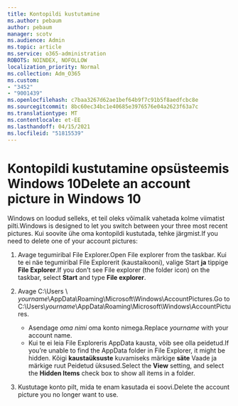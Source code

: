 ```yaml
---
title: Kontopildi kustutamine
ms.author: pebaum
author: pebaum
manager: scotv
ms.audience: Admin
ms.topic: article
ms.service: o365-administration
ROBOTS: NOINDEX, NOFOLLOW
localization_priority: Normal
ms.collection: Adm_O365
ms.custom:
- "3452"
- "9001439"
ms.openlocfilehash: c7baa3267d62ae1bef64b9f7c91b5f8aedfcbc8e
ms.sourcegitcommit: 8bc60ec34bc1e40685e3976576e04a2623f63a7c
ms.translationtype: MT
ms.contentlocale: et-EE
ms.lasthandoff: 04/15/2021
ms.locfileid: "51815539"
---
```

# <a name="delete-an-account-picture-in-windows-10"></a><span data-ttu-id="cc200-102">Kontopildi kustutamine opsüsteemis Windows 10</span><span class="sxs-lookup"><span data-stu-id="cc200-102">Delete an account picture in Windows 10</span></span>

<span data-ttu-id="cc200-103">Windows on loodud selleks, et teil oleks võimalik vahetada kolme viimatist pilti.</span><span class="sxs-lookup"><span data-stu-id="cc200-103">Windows is designed to let you switch between your three most recent pictures.</span></span> <span data-ttu-id="cc200-104">Kui soovite ühe oma kontopildi kustutada, tehke järgmist.</span><span class="sxs-lookup"><span data-stu-id="cc200-104">If you need to delete one of your account pictures:</span></span>

1. <span data-ttu-id="cc200-105">Avage tegumiribal File Explorer.</span><span class="sxs-lookup"><span data-stu-id="cc200-105">Open File explorer from the taskbar.</span></span> <span data-ttu-id="cc200-106">Kui te ei näe tegumiribal File Explorerit (kaustaikooni), valige Start **ja** tippige **File Explorer**.</span><span class="sxs-lookup"><span data-stu-id="cc200-106">If you don’t see File explorer (the folder icon) on the taskbar, select **Start** and type **File explorer**.</span></span>

2. <span data-ttu-id="cc200-107">Avage C:\Users \\ *yourname*\AppData\Roaming\Microsoft\Windows\AccountPictures.</span><span class="sxs-lookup"><span data-stu-id="cc200-107">Go to C:\Users\\*yourname*\AppData\Roaming\Microsoft\Windows\AccountPictures.</span></span> 
    - <span data-ttu-id="cc200-108">Asendage *oma nimi* oma konto nimega.</span><span class="sxs-lookup"><span data-stu-id="cc200-108">Replace *yourname* with your account name.</span></span>
    - <span data-ttu-id="cc200-109">Kui te ei leia File Exploreris AppData kausta, võib see olla peidetud.</span><span class="sxs-lookup"><span data-stu-id="cc200-109">If you’re unable to find the AppData folder in File Explorer, it might be hidden.</span></span> <span data-ttu-id="cc200-110">Kõigi **kaustaüksuste** kuvamiseks märkige **säte** Vaade ja märkige ruut Peidetud üksused.</span><span class="sxs-lookup"><span data-stu-id="cc200-110">Select the **View** setting, and select the **Hidden Items** check box to show all items in a folder.</span></span>

3. <span data-ttu-id="cc200-111">Kustutage konto pilt, mida te enam kasutada ei soovi.</span><span class="sxs-lookup"><span data-stu-id="cc200-111">Delete the account picture you no longer want to use.</span></span>
 
 